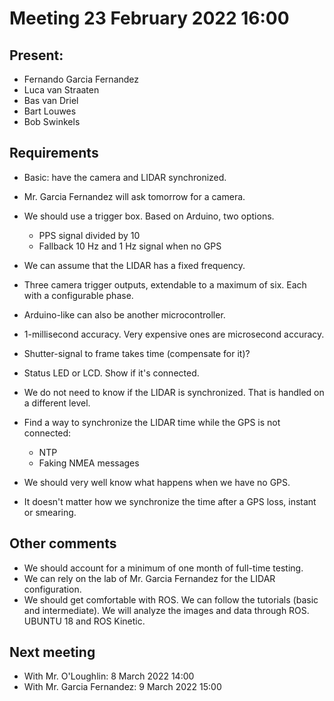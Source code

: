 # Meeting 23 February 2022 16:00

## Present:
- Fernando Garcia Fernandez
- Luca van Straaten
- Bas van Driel
- Bart Louwes
- Bob Swinkels

## Requirements
- Basic: have the camera and LIDAR synchronized.
- Mr. Garcia Fernandez will ask tomorrow for a camera.
- We should use a trigger box. Based on Arduino, two options. 
    - PPS signal divided by 10 
    - Fallback 10 Hz and 1 Hz signal when no GPS 
- We can assume that the LIDAR has a fixed frequency. 
- Three camera trigger outputs, extendable to a maximum of six. Each with a configurable phase.
- Arduino-like can also be another microcontroller. 
- 1-millisecond accuracy. Very expensive ones are microsecond accuracy.
- Shutter-signal to frame takes time (compensate for it)?
- Status LED or LCD. Show if it's connected.
- We do not need to know if the LIDAR is synchronized. That is handled on a different level.

- Find a way to synchronize the LIDAR time while the GPS is not connected:
    - NTP
    - Faking NMEA messages

- We should very well know what happens when we have no GPS.
- It doesn't matter how we synchronize the time after a GPS loss, instant or smearing.

## Other comments
- We should account for a minimum of one month of full-time testing.
- We can rely on the lab of Mr. Garcia Fernandez for the LIDAR configuration.
- We should get comfortable with ROS. We can follow the tutorials (basic and intermediate). We will analyze the images and data through ROS. UBUNTU 18 and ROS Kinetic.

## Next meeting
- With Mr. O'Loughlin: 8 March 2022 14:00
- With Mr. Garcia Fernandez: 9 March 2022 15:00